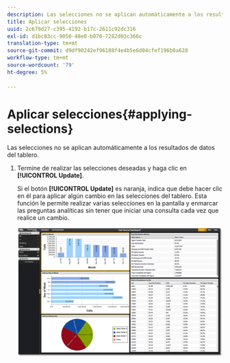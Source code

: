 ```yaml
---
description: Las selecciones no se aplican automáticamente a los resultados de datos del tablero.
title: Aplicar selecciones
uuid: 2c679d27-c395-4192-b17c-2611c92dc316
exl-id: d1bc83cc-9050-48e0-b070-7282d03c366c
translation-type: tm+mt
source-git-commit: d9df90242ef96188f4e4b5e6d04cfef196b0a628
workflow-type: tm+mt
source-wordcount: '79'
ht-degree: 5%

---
```


# Aplicar selecciones{#applying-selections}

Las selecciones no se aplican automáticamente a los resultados de datos del tablero.

1. Termine de realizar las selecciones deseadas y haga clic en **[!UICONTROL Update]**.

   Si el botón **[!UICONTROL Update]** es naranja, indica que debe hacer clic en él para aplicar algún cambio en las selecciones del tablero. Esta función le permite realizar varias selecciones en la pantalla y enmarcar las preguntas analíticas sin tener que iniciar una consulta cada vez que realice un cambio.

   ![](assets/selection_update.png)
